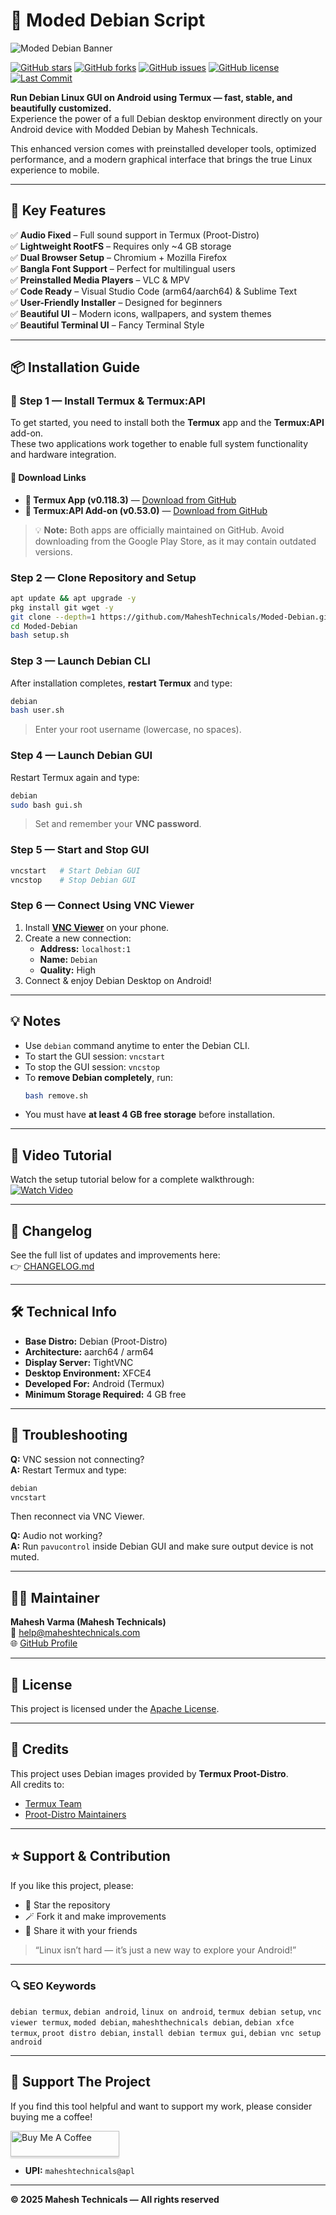# 🐧 Moded Debian Script

![Moded Debian Banner](./distro/image.jpg)

[![GitHub stars](https://img.shields.io/github/stars/MaheshTechnicals/Moded-Debian?style=for-the-badge)](https://github.com/MaheshTechnicals/Moded-Debian/stargazers)
[![GitHub forks](https://img.shields.io/github/forks/MaheshTechnicals/Moded-Debian?style=for-the-badge)](https://github.com/MaheshTechnicals/Moded-Debian/network/members)
[![GitHub issues](https://img.shields.io/github/issues/MaheshTechnicals/Moded-Debian?style=for-the-badge)](https://github.com/MaheshTechnicals/Moded-Debian/issues)
[![GitHub license](https://img.shields.io/github/license/MaheshTechnicals/Moded-Debian?style=for-the-badge)](./LICENSE)
[![Last Commit](https://img.shields.io/github/last-commit/MaheshTechnicals/Moded-Debian?style=for-the-badge)](https://github.com/MaheshTechnicals/Moded-Debian/commits/main)

**Run Debian Linux GUI on Android using Termux — fast, stable, and beautifully customized.**  
Experience the power of a full Debian desktop environment directly on your Android device with Modded Debian by Mahesh Technicals.

This enhanced version comes with preinstalled developer tools, optimized performance, and a modern graphical interface that brings the true Linux experience to mobile.

---

## 🚀 Key Features

✅ **Audio Fixed** – Full sound support in Termux (Proot-Distro)  
✅ **Lightweight RootFS** – Requires only ~4 GB storage  
✅ **Dual Browser Setup** – Chromium + Mozilla Firefox  
✅ **Bangla Font Support** – Perfect for multilingual users  
✅ **Preinstalled Media Players** – VLC & MPV  
✅ **Code Ready** – Visual Studio Code (arm64/aarch64) & Sublime Text  
✅ **User-Friendly Installer** – Designed for beginners  
✅ **Beautiful UI** – Modern icons, wallpapers, and system themes  
✅ **Beautiful Terminal UI** –  Fancy Terminal Style 

---

## 📦 Installation Guide
### 🧩 Step 1 — Install Termux & Termux:API

To get started, you need to install both the **Termux** app and the **Termux:API** add-on.  
These two applications work together to enable full system functionality and hardware integration.

#### 📱 Download Links
- **🔗 Termux App (v0.118.3)** — [Download from GitHub](https://github.com/termux/termux-app/releases/tag/v0.118.3)  
- **🔗 Termux:API Add-on (v0.53.0)** — [Download from GitHub](https://github.com/termux/termux-api/releases/tag/v0.53.0)

> 💡 **Note:** Both apps are officially maintained on GitHub. Avoid downloading from the Google Play Store, as it may contain outdated versions.

### Step 2 — Clone Repository and Setup
```bash
apt update && apt upgrade -y
pkg install git wget -y
git clone --depth=1 https://github.com/MaheshTechnicals/Moded-Debian.git
cd Moded-Debian
bash setup.sh
```

### Step 3 — Launch Debian CLI
After installation completes, **restart Termux** and type:
```bash
debian
bash user.sh
```
> Enter your root username (lowercase, no spaces).

### Step 4 — Launch Debian GUI
Restart Termux again and type:
```bash
debian
sudo bash gui.sh
```
> Set and remember your **VNC password**.

### Step 5 — Start and Stop GUI
```bash
vncstart   # Start Debian GUI
vncstop    # Stop Debian GUI
```

### Step 6 — Connect Using VNC Viewer
1. Install **[VNC Viewer](https://play.google.com/store/apps/details?id=com.realvnc.viewer.android&hl=en)** on your phone.  
2. Create a new connection:
   - **Address:** `localhost:1`
   - **Name:** `Debian`
   - **Quality:** High
3. Connect & enjoy Debian Desktop on Android!

---

## 💡 Notes

- Use `debian` command anytime to enter the Debian CLI.  
- To start the GUI session: `vncstart`  
- To stop the GUI session: `vncstop`  
- To **remove Debian completely**, run:
  ```bash
  bash remove.sh
  ```
- You must have **at least 4 GB free storage** before installation.

---

## 🎥 Video Tutorial

Watch the setup tutorial below for a complete walkthrough:  
[![Watch Video](./distro/image1.jpg)](https://mega.nz/embed/QvIC1TLQ#3z27MRNPwANAg6JTtx1Ei8kDouOZsZgk00bg4TsJMNQ!1m)

---

## 🔄 Changelog

See the full list of updates and improvements here:  
👉 [CHANGELOG.md](./CHANGELOG.md)

---

## 🛠️ Technical Info

- **Base Distro:** Debian (Proot-Distro)
- **Architecture:** aarch64 / arm64
- **Display Server:** TightVNC
- **Desktop Environment:** XFCE4
- **Developed For:** Android (Termux)
- **Minimum Storage Required:** 4 GB free

---

## 🧠 Troubleshooting

**Q:** VNC session not connecting?  
**A:** Restart Termux and type:
```bash
debian
vncstart
```
Then reconnect via VNC Viewer.

**Q:** Audio not working?  
**A:** Run `pavucontrol` inside Debian GUI and make sure output device is not muted.

---

## 🧑‍💻 Maintainer

**Mahesh Varma (Mahesh Technicals)**  
📧 [help@maheshtechnicals.com](mailto:help@maheshtechnicals.com)  
🌐 [GitHub Profile](https://github.com/MaheshTechnicals)

---

## 📝 License

This project is licensed under the [Apache License](./LICENSE).

---

## 🙏 Credits

This project uses Debian images provided by **Termux Proot-Distro**.  
All credits to:
- [Termux Team](https://github.com/termux)
- [Proot-Distro Maintainers](https://github.com/termux/proot-distro)

---

## ⭐ Support & Contribution

If you like this project, please:
- 🌟 Star the repository  
- 🪄 Fork it and make improvements  
- 📣 Share it with your friends  

> “Linux isn’t hard — it’s just a new way to explore your Android!”

---

### 🔍 SEO Keywords

`debian termux`, `debian android`, `linux on android`, `termux debian setup`, `vnc viewer termux`, `moded debian`, `maheshthechnicals debian`, `debian xfce termux`, `proot distro debian`, `install debian termux gui`, `debian vnc setup android`

---

## 💖 Support The Project

If you find this tool helpful and want to support my work, please consider buying me a coffee!

<a href="https://www.paypal.com/paypalme/Varma161" target="_blank"><img src="https://www.buymeacoffee.com/assets/img/custom_images/orange_img.png" alt="Buy Me A Coffee" style="height: 41px !important;width: 174px !important;box-shadow: 0px 3px 2px 0px rgba(190, 190, 190, 0.5) !important;-webkit-box-shadow: 0px 3px 2px 0px rgba(190, 190, 190, 0.5) !important;" ></a>

- **UPI:** `maheshtechnicals@apl`

---

**© 2025 Mahesh Technicals — All rights reserved**
